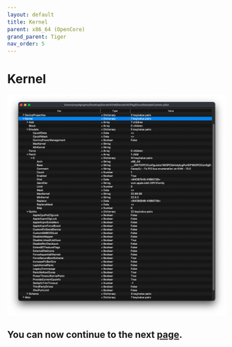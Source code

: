 ```yaml
---
layout: default
title: Kernel
parent: x86_64 (OpenCore)
grand_parent: Tiger
nav_order: 5
---
```


# Kernel

<a href="https://raw.githubusercontent.com/royalgraphx/DarwinKVM/main/docs/assets/OpenCoreKernel.png"><img src="../../../assets/OpenCoreKernel.png" alt=""></a>



## You can now continue to the next <a href="../05-Misc">page</a>.
